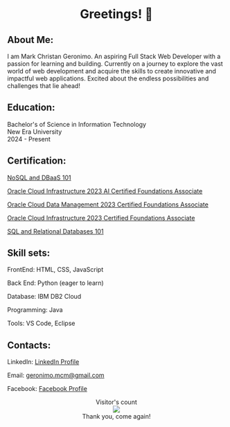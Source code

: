 <h1 align="center"> Greetings! 👋 </h1>

<h2 align="left"> About Me: </h2>
<p align="left"> I am Mark Christan Geronimo. An aspiring Full Stack Web Developer with a passion for learning and building. Currently on a journey to explore the vast world of web development and acquire the skills to create innovative and impactful web applications. Excited about the endless possibilities and challenges that lie ahead! </p>

<h2 align="left">Education: </h2>
<p align="left">Bachelor's of Science in Information Technology 
<br> New Era University
<br> 2024 - Present </p>

<h2 align="left">Certification: </h2>

[NoSQL and DBaaS 101](https://courses.cognitiveclass.ai/certificates/a1b300979c534fc4839ced4314560746)

[Oracle Cloud Infrastructure 2023 AI Certified Foundations Associate](https://catalog-education.oracle.com/pls/certview/sharebadge?id=BBB28220DE0A7C522B9C7137260710AF1F2E1892D729BE0E3A554C1F589A37C7)

[Oracle Cloud Data Management 2023 Certified Foundations Associate](https://catalog-education.oracle.com/pls/certview/sharebadge?id=D5308F450437D83D551AC817131A0FFFD0A9D261D72A1ED157F87439525C70B9)

[Oracle Cloud Infrastructure 2023 Certified Foundations Associate](https://catalog-education.oracle.com/pls/certview/sharebadge?id=3486046A87970676E8689C1FF84E3D882E5A8300794F7C746E5D5934746B69AC&fbclid=IwAR2M3aEBbKjvHFDdn8q_sYcq4VtYXyTNhtHyxDRArlrJax4nH25dvK7B0lg)

[SQL and Relational Databases 101](https://courses.cognitiveclass.ai/certificates/32c0c63987e841ff99259739157b27f9)

<h2 align="left">Skill sets: </h2>
<p align="left">FrontEnd: HTML, CSS, JavaScript </p>
<p align="left">Back End: Python (eager to learn) </p>
<p align="left">Database: IBM DB2 Cloud </p>
<p align="left">Programming: Java </p>
<p align="left">Tools: VS Code, Eclipse </p>

<h2 align="left">Contacts: </h2>

LinkedIn: [LinkedIn Profile](https://www.linkedin.com/in/mark-christian-geronimo/)

Email: [geronimo.mcm@gmail.com](https://mail.google.com/mail/u/?authuser=geronimo.mcm@gmail.com)

Facebook: [Facebook Profile](https://www.facebook.com/msxzw)

<p align="center"> Visitor's count
<br><img src="https://profile-counter.glitch.me/markchristiangeronimo/count.svg" />
<br>Thank you, come again!</p>

